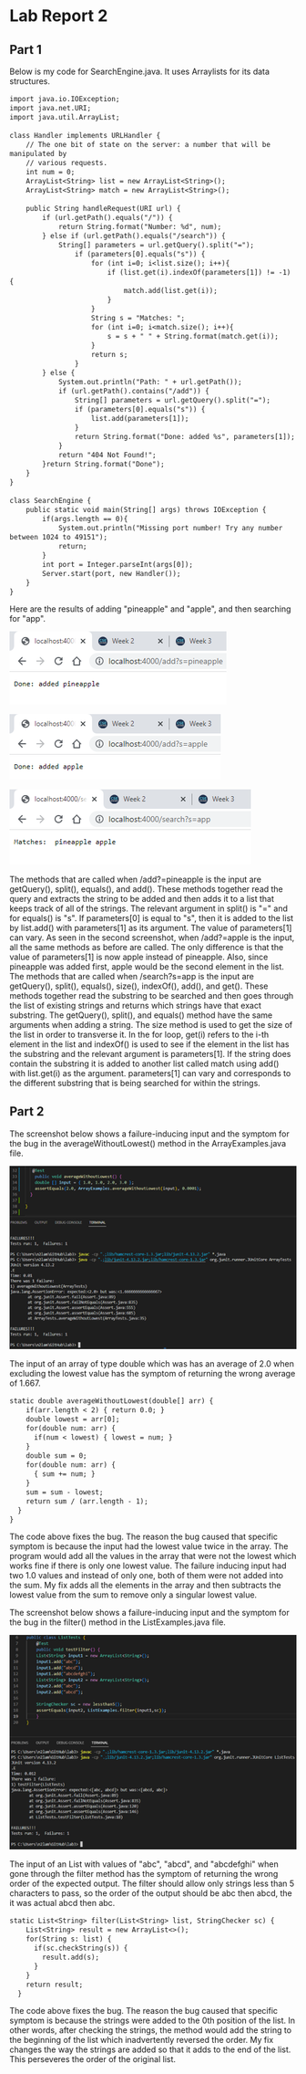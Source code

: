 # Lab Report 2 

## Part 1 

Below is my code for SearchEngine.java. It uses Arraylists for its data structures. 
```
import java.io.IOException;
import java.net.URI;
import java.util.ArrayList;
 
class Handler implements URLHandler {
    // The one bit of state on the server: a number that will be manipulated by
    // various requests.
    int num = 0;
    ArrayList<String> list = new ArrayList<String>();
    ArrayList<String> match = new ArrayList<String>();
 
    public String handleRequest(URI url) {
        if (url.getPath().equals("/")) {
            return String.format("Number: %d", num);
        } else if (url.getPath().equals("/search")) {
            String[] parameters = url.getQuery().split("=");
                if (parameters[0].equals("s")) {
                    for (int i=0; i<list.size(); i++){
                        if (list.get(i).indexOf(parameters[1]) != -1) {
                            match.add(list.get(i));
                        }
                    }
                    String s = "Matches: ";
                    for (int i=0; i<match.size(); i++){
                        s = s + " " + String.format(match.get(i));
                    }
                    return s;
                }            
        } else {
            System.out.println("Path: " + url.getPath());
            if (url.getPath().contains("/add")) {
                String[] parameters = url.getQuery().split("=");
                if (parameters[0].equals("s")) {
                    list.add(parameters[1]);
                }
                return String.format("Done: added %s", parameters[1]);
            }
            return "404 Not Found!";
        }return String.format("Done");
    }
}
 
class SearchEngine {
    public static void main(String[] args) throws IOException {
        if(args.length == 0){
            System.out.println("Missing port number! Try any number between 1024 to 49151");
            return;
        }
        int port = Integer.parseInt(args[0]);
        Server.start(port, new Handler());
    }
}
```
Here are the results of adding "pineapple" and "apple", and then searching for "app".

![Image](https://raw.githubusercontent.com/NicholasLam1/cse15l-lab-reports/main/lab2pic1.png)


![Image](https://raw.githubusercontent.com/NicholasLam1/cse15l-lab-reports/main/lab2pic2.png)



![Image](https://raw.githubusercontent.com/NicholasLam1/cse15l-lab-reports/main/lab2pic3.png)

The methods that are called when /add?=pineapple is the input are getQuery(), split(), equals(), and add(). These methods together read the query and extracts the string to be added and then adds it to a list that keeps track of all of the strings. The relevant argument in split() is "=" and for equals() is "s". If parameters[0] is equal to "s", then it is added to the list by list.add() with parameters[1] as its argument. The value of parameters[1] can vary. As seen in the second screenshot, when /add?=apple is the input, all the same methods as before are called. The only difference is that the value of parameters[1] is now apple instead of pineapple. Also, since pineapple was added first, apple would be the second element in the list. The methods that are called when /search?s=app is the input are getQuery(), split(), equals(), size(), indexOf(), add(), and get(). These methods together read the substring to be searched and then goes through the list of existing strings and returns which strings have that exact substring. The getQuery(), split(), and equals() method have the same arguments when adding a string. The size method is used to get the size of the list in order to transverse it. In the for loop, get(i) refers to the i-th element in the list and indexOf() is used to see if the element in the list has the substring and the relevant argument is parameters[1]. If the string does contain the substring it is added to another list called match using add() with list.get(i) as the argument. parameters[1] can vary and corresponds to the different substring that is being searched for within the strings. 


## Part 2

The screenshot below shows a failure-inducing input 
and the symptom for the bug in the averageWithoutLowest() method in the ArrayExamples.java file.

![Image](https://raw.githubusercontent.com/NicholasLam1/cse15l-lab-reports/main/lab2pic4.png)

The input of an array of type double which was has an average of 2.0 when excluding the lowest value has the symptom of returning the wrong average of 1.667.

```
static double averageWithoutLowest(double[] arr) {
    if(arr.length < 2) { return 0.0; }
    double lowest = arr[0];
    for(double num: arr) {
      if(num < lowest) { lowest = num; }
    }
    double sum = 0;
    for(double num: arr) {
      { sum += num; }
    }
    sum = sum - lowest;
    return sum / (arr.length - 1);
  }
}
```

The code above fixes the bug. The reason the bug caused that specific symptom is because the input had the lowest value twice in the array. The program would add all the values in the array that were not the lowest which works fine if there is only one lowest value. The failure inducing input had two 1.0 values and instead of only one, both of them were not added into the sum. My fix adds all the elements in the array and then subtracts the lowest value from the sum to remove only a singular lowest value. 




The screenshot below shows a failure-inducing input 
and the symptom for the bug in the filter() method in the ListExamples.java file.

![Image](https://raw.githubusercontent.com/NicholasLam1/cse15l-lab-reports/main/lab2pic5.png)

The input of an List with values of "abc", "abcd", and "abcdefghi" when gone through the filter method has the  symptom of returning the wrong order of the expected output. The filter should allow only strings less than 5 characters to pass, so the order of the output should be abc then abcd, the it was actual abcd then abc. 

```
static List<String> filter(List<String> list, StringChecker sc) {
    List<String> result = new ArrayList<>();
    for(String s: list) {
      if(sc.checkString(s)) {
        result.add(s);
      }
    }
    return result;
  }
```

The code above fixes the bug. The reason the bug caused that specific symptom is because the strings were added to the 0th position of the list. In other words, after checking the strings, the method would add the string to the beginning of the list which inadvertently reversed the order. My fix changes the way the strings are added so that it adds to the end of the list. This perseveres the order of the original list. 
